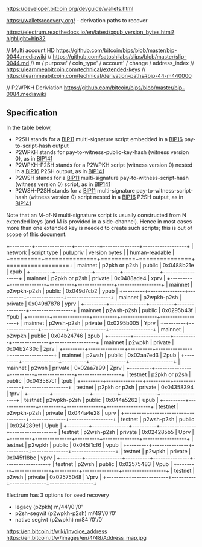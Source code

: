 https://developer.bitcoin.org/devguide/wallets.html

https://walletsrecovery.org/ - derivation paths to recover

https://electrum.readthedocs.io/en/latest/xpub_version_bytes.html?highlight=bip32

// Multi account HD https://github.com/bitcoin/bips/blob/master/bip-0044.mediawiki
// https://github.com/satoshilabs/slips/blob/master/slip-0044.md
// m / purpose' / coin_type' / account' / change / address_index
// https://learnmeabitcoin.com/technical/extended-keys
// https://learnmeabitcoin.com/technical/derivation-paths#bip-44-m440000

// P2WPKH Deriviation https://github.com/bitcoin/bips/blob/master/bip-0084.mediawiki


Specification
-------------

In the table below,

-  P2SH stands for a
   [BIP11](https://github.com/bitcoin/bips/blob/master/bip-0011.mediawiki)
   multi-signature script embedded in a
   [BIP16](https://github.com/bitcoin/bips/blob/master/bip-0016.mediawiki)
   pay-to-script-hash output
-  P2WPKH stands for pay-to-witness-public-key-hash (witness version 0),
   as in
   [BIP141](https://github.com/bitcoin/bips/blob/master/bip-0141.mediawiki#p2wpkh)
-  P2WPKH-P2SH stands for a P2WPKH script (witness version 0) nested in
   a
   [BIP16](https://github.com/bitcoin/bips/blob/master/bip-0016.mediawiki)
   P2SH output, as in
   [BIP141](https://github.com/bitcoin/bips/blob/master/bip-0141.mediawiki#p2wpkh-nested-in-bip16-p2sh)
-  P2WSH stands for a
   [BIP11](https://github.com/bitcoin/bips/blob/master/bip-0011.mediawiki)
   multi-signature pay-to-witness-script-hash (witness version 0)
   script, as in
   [BIP141](https://github.com/bitcoin/bips/blob/master/bip-0141.mediawiki#p2wsh)
-  P2WSH-P2SH stands for a
   [BIP11](https://github.com/bitcoin/bips/blob/master/bip-0011.mediawiki)
   multi-signature pay-to-witness-script-hash (witness version 0) script
   nested in a
   [BIP16](https://github.com/bitcoin/bips/blob/master/bip-0016.mediawiki)
   P2SH output, as in
   [BIP141](https://github.com/bitcoin/bips/blob/master/bip-0141.mediawiki#p2wsh-nested-in-bip16-p2sh)

Note that an M-of-N multi-signature script is usually constructed from N
extended keys (and M is provided in a side-channel). Hence in most cases
more than one extended key is needed to create such scripts; this is out
of scope of this document.

+---------+---------------+----------+---------------+------------------+
| network | script type   | pub/priv | version bytes | | human-readable |
+=========+===============+==========+===============+==================+
| mainnet | p2pkh or p2sh | public   | 0x0488b21e    | xpub             |
+---------+---------------+----------+---------------+------------------+
| mainnet | p2pkh or p2sh | private  | 0x0488ade4    | xprv             |
+---------+---------------+----------+---------------+------------------+
| mainnet | p2wpkh-p2sh   | public   | 0x049d7cb2    | ypub             |
+---------+---------------+----------+---------------+------------------+
| mainnet | p2wpkh-p2sh   | private  | 0x049d7878    | yprv             |
+---------+---------------+----------+---------------+------------------+
| mainnet | p2wsh-p2sh    | public   | 0x0295b43f    | Ypub             |
+---------+---------------+----------+---------------+------------------+
| mainnet | p2wsh-p2sh    | private  | 0x0295b005    | Yprv             |
+---------+---------------+----------+---------------+------------------+
| mainnet | p2wpkh        | public   | 0x04b24746    | zpub             |
+---------+---------------+----------+---------------+------------------+
| mainnet | p2wpkh        | private  | 0x04b2430c    | zprv             |
+---------+---------------+----------+---------------+------------------+
| mainnet | p2wsh         | public   | 0x02aa7ed3    | Zpub             |
+---------+---------------+----------+---------------+------------------+
| mainnet | p2wsh         | private  | 0x02aa7a99    | Zprv             |
+---------+---------------+----------+---------------+------------------+
| testnet | p2pkh or p2sh | public   | 0x043587cf    | tpub             |
+---------+---------------+----------+---------------+------------------+
| testnet | p2pkh or p2sh | private  | 0x04358394    | tprv             |
+---------+---------------+----------+---------------+------------------+
| testnet | p2wpkh-p2sh   | public   | 0x044a5262    | upub             |
+---------+---------------+----------+---------------+------------------+
| testnet | p2wpkh-p2sh   | private  | 0x044a4e28    | uprv             |
+---------+---------------+----------+---------------+------------------+
| testnet | p2wsh-p2sh    | public   | 0x024289ef    | Upub             |
+---------+---------------+----------+---------------+------------------+
| testnet | p2wsh-p2sh    | private  | 0x024285b5    | Uprv             |
+---------+---------------+----------+---------------+------------------+
| testnet | p2wpkh        | public   | 0x045f1cf6    | vpub             |
+---------+---------------+----------+---------------+------------------+
| testnet | p2wpkh        | private  | 0x045f18bc    | vprv             |
+---------+---------------+----------+---------------+------------------+
| testnet | p2wsh         | public   | 0x02575483    | Vpub             |
+---------+---------------+----------+---------------+------------------+
| testnet | p2wsh         | private  | 0x02575048    | Vprv             |
+---------+---------------+----------+---------------+------------------+


Electrum has 3 options for seed recovery
- legacy (p2pkh) m/44'/0'/0'
- p2sh-segwit (p2wpkh-p2sh) m/49'/0'/0'
- native segiwt (p2wpkh) m/84'/0'/0'

https://en.bitcoin.it/wiki/Invoice_address
https://en.bitcoin.it/w/images/en/4/48/Address_map.jpg